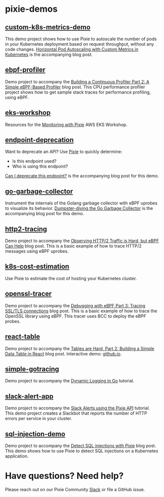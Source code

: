 # pixie-demos

## [custom-k8s-metrics-demo](https://github.com/pixie-io/pixie-demos/tree/main/custom-k8s-metrics-demo)

This demo project shows how to use Pixie to autoscale the number of pods in your Kubernetes deployment based on request throughput, without any code changes. [Horizontal Pod Autoscaling with Custom Metrics in Kubernetes](https://blog.px.dev/autoscaling-custom-k8s-metric) is the accompanying blog post.

## [ebpf-profiler](https://github.com/pixie-io/pixie-demos/tree/main/ebpf-profiler)

Demo project to accompany the [Building a Continuous Profiler Part 2: A Simple eBPF-Based Profiler](https://blog.px.dev/cpu-profiling-2/) blog post. This CPU performance profiler project shows how to get sample stack traces for performance profiling, using eBPF.

## [eks-workshop](https://github.com/pixie-io/pixie-demos/tree/main/eks-workshop)

Resources for the [Monitoring with Pixie](https://www.eksworkshop.com/intermediate/241_pixie/) AWS EKS Workshop.

## [endpoint-deprecation](https://github.com/pixie-io/pixie-demos/tree/main/endpoint-deprecation)

Want to deprecate an API? Use [Pixie](https://github.com/pixie-io/pixie) to quickly determine:

- Is this endpoint used?
- Who is using this endpoint?

[Can I deprecate this endpoint?](https://blog.px.dev/endpoint-deprecation) is the accompanying blog post for this demo.

## [go-garbage-collector](https://github.com/pixie-io/pixie-demos/tree/main/go-garbage-collector)

Instrument the internals of the Golang garbage collector with eBPF uprobes to visualize its behavior. [Dumpster-diving the Go Garbage Collector](https://blog.px.dev/go-garbage-collector) is the accompanying blog post for this demo.

## [http2-tracing](https://github.com/pixie-io/pixie-demos/tree/main/http2-tracing)

Demo project to accompany the [Observing HTTP/2 Traffic is Hard, but eBPF Can Help](https://blog.px.dev/ebpf-http2-tracing/) blog post. This is a basic example of how to trace HTTP/2 messages using eBPF uprobes.

## [k8s-cost-estimation](https://github.com/pixie-io/pixie-demos/tree/main/k8s-cost-estimation)

Use Pixie to estimate the cost of hosting your Kubernetes cluster.

## [openssl-tracer](https://github.com/pixie-io/pixie-demos/tree/main/openssl-tracer)

Demo project to accompany the [Debugging with eBPF Part 3: Tracing SSL/TLS connections](https://blog.px.dev/ebpf-openssl-tracing/) blog post. This is a basic example of how to trace the OpenSSL library using eBPF. This tracer uses BCC to deploy the eBPF probes.

## [react-table](https://github.com/pixie-io/pixie-demos/tree/main/react-table)

Demo project to accompany the [Tables are Hard, Part 2: Building a Simple Data Table in React](https://blog.px.dev/tables-are-hard-2) blog post. Interactive demo: [github.io](https://pixie-io.github.io/pixie-demos/react-table).

## [simple-gotracing](https://github.com/pixie-io/pixie-demos/tree/main/simple-gotracing)

Demo project to accompany the [Dynamic Logging in Go](https://docs.pixielabs.ai/tutorials/custom-data/dynamic-go-logging/) tutorial.

## [slack-alert-app](https://github.com/pixie-io/pixie-demos/tree/main/slack-alert-app)

Demo project to accompany the [Slack Alerts using the Pixie API](https://docs.pixielabs.ai/tutorials/integrations/slackbot-alert/) tutorial. This demo project creates a Slackbot that reports the number of HTTP errors per service in your cluster.

## [sql-injection-demo](https://github.com/pixie-io/pixie-demos/tree/main/sql-injection-demo)

Demo project to accompany the [Detect SQL injections with Pixie](https://blog.px.dev/sql-injection/) blog post. This demo shows how to use Pixie to detect SQL injections on a Kubernetes application.

# Have questions? Need help?

Please reach out on our Pixie Community [Slack](https://slackin.px.dev/) or file a GitHub issue.
